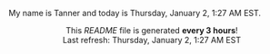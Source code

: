 My name is Tanner and today is Thursday, January 2, 1:27 AM EST.

<p align="center">This <i>README</i> file is generated <b>every 3 hours</b>!</br>Last refresh: Thursday, January 2, 1:27 AM EST<br /></p>
